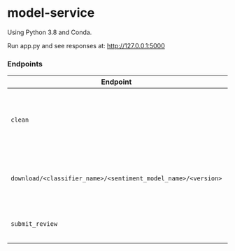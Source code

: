 # model-service

Using Python 3.8 and Conda.

Run app.py and see responses at: http://127.0.0.1:5000

### Endpoints
| Endpoint                                                     | Description                                                          | Example                                                                               |
|--------------------------------------------------------------|----------------------------------------------------------------------|---------------------------------------------------------------------------------------|
| `clean`                                                      | Removes everything from temp folder and sets up the folder structure | http://127.0.0.1:5000/clean                                                           |
| `download/<classifier_name>/<sentiment_model_name>/<version>` | Gets trained model from the `model-training` repo                    | http://127.0.0.1:5000/download/c2_Classifier_Sentiment_Model/c1_BoW_Sentiment_Model/0 |
| `submit_review`                                            | Predicts if a review is positive or negative.                        | See [postman requests](./postman_requests/REMLA.postman_collection.json)                                                      |